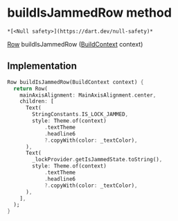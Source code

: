 


# buildIsJammedRow method




    *[<Null safety>](https://dart.dev/null-safety)*




[Row](https://api.flutter.dev/flutter/widgets/Row-class.html) buildIsJammedRow
([BuildContext](https://api.flutter.dev/flutter/widgets/BuildContext-class.html) context)








## Implementation

```dart
Row buildIsJammedRow(BuildContext context) {
  return Row(
    mainAxisAlignment: MainAxisAlignment.center,
    children: [
      Text(
        StringConstants.IS_LOCK_JAMMED,
        style: Theme.of(context)
            .textTheme
            .headline6
            ?.copyWith(color: _textColor),
      ),
      Text(
        _lockProvider.getIsJammedState.toString(),
        style: Theme.of(context)
            .textTheme
            .headline6
            ?.copyWith(color: _textColor),
      ),
    ],
  );
}
```







